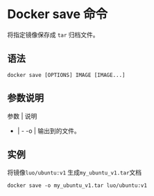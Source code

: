 # Docker save 命令


将指定镜像保存成 `tar` 归档文件。

## 语法

```
docker save [OPTIONS] IMAGE [IMAGE...]
```


## 参数说明

参数 | 说明
- | -
-o | 输出到的文件。

## 实例

将镜像`luo/ubuntu:v1` 生成`my_ubuntu_v1.tar`文档

```
docker save -o my_ubuntu_v1.tar luo/ubuntu:v1
``` 